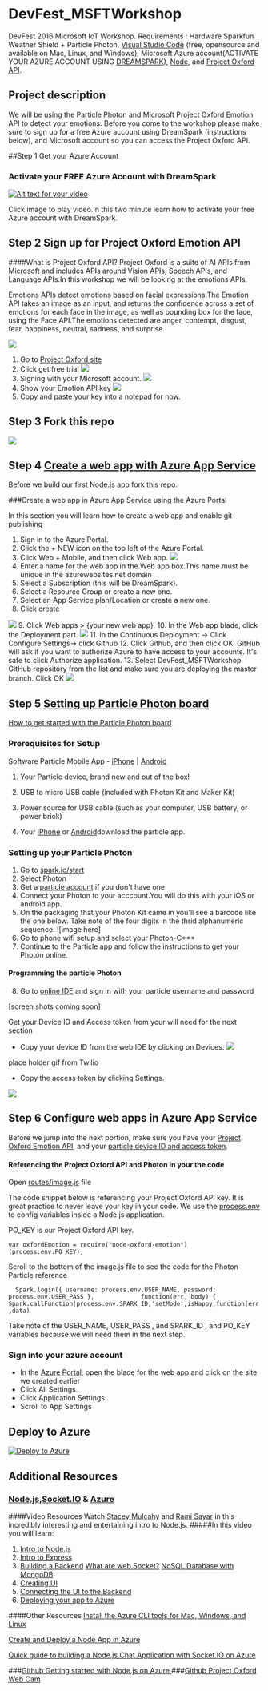 # DevFest_MSFTWorkshop

DevFest 2016 Microsoft IoT Workshop. Requirements :  Hardware  Sparkfun Weather Shield + Particle Photon, [Visual Studio Code](https://code.visualstudio.com/Download) (free, opensource and available on Mac, Linux, and Windows),  Microsoft Azure account(ACTIVATE YOUR AZURE ACCOUNT USING [DREAMSPARK](https://www.dreamspark.com/Product/Product.aspx?productid=99)), [Node](https://nodejs.org/en/), and [Project Oxford API](https://www.projectoxford.ai/). 

## Project description 

We will be  using the  Particle Photon and Microsoft Project Oxford Emotion API to detect your emotions.  Before you come to the workshop please make sure to sign up for a free Azure account  using DreamSpark (instructions below), and  Microsoft account so you can access the Project Oxford API. 

##Step 1 Get your Azure Account 

### Activate your FREE Azure Account with DreamSpark 
[![Alt text for your video](http://www.gmlpu.org.uk/wp-content/uploads/2014/10/freestuff.jpg)](https://channel9.msdn.com/Series/Free-Cloud-for-Students/Activating-a-Free-Azure-DreamSpark-Subscription)

Click image to  play video.In this two minute learn how to activate your free Azure account with DreamSpark. 

## Step 2 Sign up for  Project Oxford Emotion API
####What is Project Oxford API?
Project Oxford is a suite of AI APIs from Microsoft and includes APIs around  Vision APIs, Speech APIs, and Language APIs.In this workshop we will be looking at the emotions APIs. 

Emotions APIs detect emotions based on facial expressions.The Emotion API takes an image as an input, and returns the confidence across a set of emotions for each face in the image, as well as bounding box for the face, using the Face API.The emotions detected are anger, contempt, disgust, fear, happiness, neutral, sadness, and surprise. 

![](http://marianaggaga.com/wp-content/uploads/2016/02/emotionapi.png)

1. Go to [Project Oxford site](https://www.projectoxford.ai/)
2. Click get free trial 
![](http://marianaggaga.com/wp-content/uploads/2016/02/start-trial-1.png)
3. Signing with your Microsoft account. 
![](http://marianaggaga.com/wp-content/uploads/2016/02/Microsoftaccount2.png)
4. Show your Emotion API key 
![](http://marianaggaga.com/wp-content/uploads/2016/02/getapikey.png)
5. Copy and paste your key into a notepad for now. 

## Step 3  Fork this repo
![](http://marianaggaga.com/wp-content/uploads/2016/02/githubrepofork.png)


## Step 4 [Create a  web app with Azure App Service](https://azure.microsoft.com/en-us/documentation/articles/web-sites-nodejs-develop-deploy-mac/)
Before we build our first Node.js app fork this repo.

###Create a web app in Azure App Service using the Azure Portal

In this section you will learn how to create a web app and enable git publishing 

1. Sign in to the Azure Portal.
2. Click the + NEW icon on the top left of the Azure Portal.
3. Click Web + Mobile, and then click Web app.
  ![](http://marianaggaga.com/wp-content/uploads/2016/02/webapp1.png)
4. Enter a name for the web app in the Web app box.This name must be unique in the azurewebsites.net domain 
5. Select a Subscription (this will be DreamSpark).
6. Select a Resource Group or create a new one.
7. Select an App Service plan/Location or create a new one.
8. Click create

 ![](http://marianaggaga.com/wp-content/uploads/2016/02/webapp2.png)
9. Click Web apps > {your new web app}.
10. In the Web app blade, click the Deployment part.
 ![](http://marianaggaga.com/wp-content/uploads/2016/02/webapp10.png)
11. In the Continuous Deployment -> Click Configure Settings-> click Github
12. Click Github, and then click OK. GitHub will  ask if you want to authorize Azure to have access to your accounts. It's safe to click Authorize application.
13. Select DevFest_MSFTWorkshop GitHub repository from the list and make sure you are deploying the master branch. Click OK 
 ![](https://cloud.githubusercontent.com/assets/3477155/9880464/bea7f6e4-5b99-11e5-9601-f7a6767e32ba.gif)


## Step 5 [Setting up Particle Photon board](https://docs.particle.io/guide/getting-started/connect/photon/)

[How to get started with the Particle Photon board](https://docs.particle.io/guide/getting-started/start/photon/). 

### Prerequisites for Setup
Software Particle Mobile App - [iPhone](https://itunes.apple.com/us/app/particle-build-photon-electron/id991459054?ls=1&mt=8) | [Android](https://play.google.com/store/apps/details?id=io.particle.android.app)

1. Your Particle device, brand new and out of the box!

2. USB to micro USB cable (included with Photon Kit and Maker Kit)

3. Power source for USB cable (such as your computer, USB battery, or power brick)

4. Your [iPhone](https://itunes.apple.com/us/app/particle-build-photon-electron/id991459054?mt=8) or [Android](https://play.google.com/store/apps/details?id=io.particle.android.app)download the particle app.

### Setting up your Particle Photon
1. Go to [spark.io/start](https://docs.particle.io/guide/getting-started)
2. Select Photon 
3. Get a [particle account](https://build.particle.io/login) if you don't have one 
4. Connect your Photon to your acccount.You will do this with your iOS or android app.
5. On the packaging that your Photon Kit came in you'll see a barcode like the one below. Take note of the four digits in the thrid alphanumeric sequence. ![image here]
6.  Go to phone wifi setup and select your Photon-C***
7.  Continue to the Particle app and follow the instructions to get your Photon online.
#### Programming the particle Photon
8.  Go to [online IDE](https://build.particle.io)  and sign in with your particle username and password

[screen shots coming soon]

Get your Device ID  and Access token from your will need for the next section 
- Copy your device ID from the web IDE by clicking on Devices.
![](https://www.twilio.com/blog/wp-content/uploads/2015/10/mSbV1J9hj_Di2zw_hTQn0aJohHbHABoinC8MIS4FFC2K7BINRGIJJdBT_8V3yrnUW08Cr7QxoxiqEtfR1m0w4IYlXoE6W9_2elTdqoxz4Xpn0qXael0DGdro4sFoy1eXzDm4nnt4.png)

place holder gif from Twilio

- Copy the access token by clicking Settings.

![](http://marianaggaga.com/wp-content/uploads/2016/02/settings-e1454640147971.png)
## Step 6  Configure web apps in Azure App Service
Before we jump into the next portion, make sure you have your [Project Oxford Emotion API](https://github.com/LadyNaggaga/DevFest_MSFTWorkshop#step-2-sign-up-for--project-oxford-emotion-api), and your [particle device ID and access token](https://github.com/LadyNaggaga/DevFest_MSFTWorkshop#step-5-setting-up-particle-photon-board).

#### Referencing the Project Oxford API and  Photon in your  the code 
Open [routes/image.js](https://github.com/LadyNaggaga/DevFest_MSFTWorkshop/blob/master/routes/image.js) file

The code snippet below is referencing your Project Oxford API key. It is great practice to never leave your key in your code. We use the [process.env](https://nodejs.org/api/process.html#process_process_env) to config variables inside a Node.js application.

PO_KEY is our Project Oxford API key.

`var oxfordEmotion = require("node-oxford-emotion")(process.env.PO_KEY);`

Scroll to the bottom of the image.js file to see the code for the Photon Particle reference

`  Spark.login({ username: process.env.USER_NAME, password: process.env.USER_PASS },             function(err, body) {
      Spark.callFunction(process.env.SPARK_ID,'setMode',isHappy,function(err,data)`

Take note of the USER_NAME, USER_PASS  , and SPARK_ID , and PO_KEY variables because we will need them in the next step.

### Sign into your azure account 
- In the [Azure Portal](https://portal.azure.com), open the blade for the web app and click on the site we created earlier
- Click All Settings.
- Click Application Settings.
- Scroll to App Settings 




## Deploy to Azure
[![Deploy to Azure](http://azuredeploy.net/deploybutton.png)](https://azuredeploy.net/)

## Additional Resources 
### [Node.js](https://nodejs.org/en/),[Socket.IO](http://socket.io/) & [Azure](https://www.dreamspark.com/Product/Product.aspx?productid=99)
####Video Resources 
Watch [Stacey Mulcahy]( https://twitter.com/bitchwhocodes) and [Rami Sayar]( https://twitter.com/ramisayar) in this incredibly interesting and entertaining intro to Node.js. 
#####In this video you will learn:
1. [Intro to Node.js ]( https://mva.microsoft.com/en-US/training-courses/building-apps-with-nodejs-jump-start-8422?l=CePazYKz_5504984382)
2. [Intro to Express](https://mva.microsoft.com/en-US/training-courses/building-apps-with-nodejs-jump-start-8422?l=hPPfQZKz_4404984382)
3. [Building a Backend]( https://mva.microsoft.com/en-US/training-courses/building-apps-with-nodejs-jump-start-8422?l=cyMHmZKz_4304984382) 
    [What are web Socket?]( https://mva.microsoft.com/en-US/training-courses/building-apps-with-nodejs-jump-start-8422?l=cyMHmZKz_4304984382)
  [NoSQL Database with MongoDB]( https://mva.microsoft.com/en-US/training-courses/building-apps-with-nodejs-jump-start-8422?l=cyMHmZKz_4304984382)
4. [Creating UI]( https://mva.microsoft.com/en-US/training-courses/building-apps-with-nodejs-jump-start-8422?l=jJXdHaKz_5804984382)
5. [Connecting the UI to the Backend ]( https://mva.microsoft.com/en-US/training-courses/building-apps-with-nodejs-jump-start-8422?l=1nDCeaKz_504984382)
6. [Deploying your app to Azure ]( https://mva.microsoft.com/en-US/training-courses/building-apps-with-nodejs-jump-start-8422?l=xK3w2aKz_9304984382)

####Other Resources 
[Install the Azure CLI tools for Mac, Windows, and Linux](http://blogs.msdn.com/b/cdndevs/archive/2014/09/11/a-chatroom-for-all-part-2-welcome-to-express-with-node-js-and-azure.aspx)

[Create and Deploy a Node App in Azure](https://azure.microsoft.com/en-us/documentation/articles/web-sites-nodejs-develop-deploy-mac/)

[Quick guide to building a Node.js Chat Application with Socket.IO on Azure ](https://azure.microsoft.com/en-us/documentation/articles/cloud-services-nodejs-chat-app-socketio/)

###[Github Getting started with Node.js on Azure ](https://github.com/sayar/NodeMVA)
###[Github Project Oxford Web Cam  ](https://github.com/bitchwhocodes/project-oxford-webcam)   






